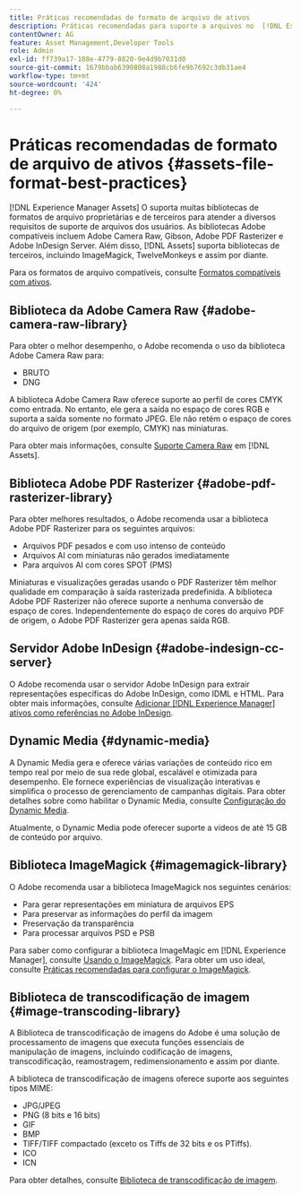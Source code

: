 ```yaml
---
title: Práticas recomendadas de formato de arquivo de ativos
description: Práticas recomendadas para suporte a arquivos no  [!DNL Experience Manager] Assets.
contentOwner: AG
feature: Asset Management,Developer Tools
role: Admin
exl-id: ff739a17-188e-4779-8820-9e4d9b7031d0
source-git-commit: 1679bbab6390808a1988cb6fe9b7692c3db31ae4
workflow-type: tm+mt
source-wordcount: '424'
ht-degree: 0%

---
```


# Práticas recomendadas de formato de arquivo de ativos {#assets-file-format-best-practices}

[!DNL Experience Manager Assets] O suporta muitas bibliotecas de formatos de arquivo proprietárias e de terceiros para atender a diversos requisitos de suporte de arquivos dos usuários. As bibliotecas Adobe compatíveis incluem Adobe Camera Raw, Gibson, Adobe PDF Rasterizer e Adobe InDesign Server. Além disso, [!DNL Assets] suporta bibliotecas de terceiros, incluindo ImageMagick, TwelveMonkeys e assim por diante.

Para os formatos de arquivo compatíveis, consulte [Formatos compatíveis com ativos](assets-formats.md).

## Biblioteca da Adobe Camera Raw {#adobe-camera-raw-library}

Para obter o melhor desempenho, o Adobe recomenda o uso da biblioteca Adobe Camera Raw para:

* BRUTO
* DNG

A biblioteca Adobe Camera Raw oferece suporte ao perfil de cores CMYK como entrada. No entanto, ele gera a saída no espaço de cores RGB e suporta a saída somente no formato JPEG. Ele não retém o espaço de cores do arquivo de origem (por exemplo, CMYK) nas miniaturas.

Para obter mais informações, consulte [Suporte Camera Raw](camera-raw.md) em [!DNL Assets].

## Biblioteca Adobe PDF Rasterizer {#adobe-pdf-rasterizer-library}

Para obter melhores resultados, o Adobe recomenda usar a biblioteca Adobe PDF Rasterizer para os seguintes arquivos:

* Arquivos PDF pesados e com uso intenso de conteúdo
* Arquivos AI com miniaturas não gerados imediatamente
* Para arquivos AI com cores SPOT (PMS)

Miniaturas e visualizações geradas usando o PDF Rasterizer têm melhor qualidade em comparação à saída rasterizada predefinida. A biblioteca Adobe PDF Rasterizer não oferece suporte a nenhuma conversão de espaço de cores. Independentemente do espaço de cores do arquivo PDF de origem, o Adobe PDF Rasterizer gera apenas saída RGB.

## Servidor Adobe InDesign {#adobe-indesign-cc-server}

O Adobe recomenda usar o servidor Adobe InDesign para extrair representações específicas do Adobe InDesign, como IDML e HTML. Para obter mais informações, consulte [Adicionar [!DNL Experience Manager] ativos como referências no Adobe InDesign](managing-linked-subassets.md#add-aem-assets-as-references-in-adobe-indesign).

## Dynamic Media  {#dynamic-media}

A Dynamic Media gera e oferece várias variações de conteúdo rico em tempo real por meio de sua rede global, escalável e otimizada para desempenho. Ele fornece experiências de visualização interativas e simplifica o processo de gerenciamento de campanhas digitais. Para obter detalhes sobre como habilitar o Dynamic Media, consulte [Configuração do Dynamic Media](config-dynamic.md).

Atualmente, o Dynamic Media pode oferecer suporte a vídeos de até 15 GB de conteúdo por arquivo.

## Biblioteca ImageMagick {#imagemagick-library}

O Adobe recomenda usar a biblioteca ImageMagick nos seguintes cenários:

* Para gerar representações em miniatura de arquivos EPS
* Para preservar as informações do perfil da imagem
* Preservação da transparência
* Para processar arquivos PSD e PSB

Para saber como configurar a biblioteca ImageMagic em [!DNL Experience Manager], consulte [Usando o ImageMagick](media-handlers.md#an-example-using-imagemagick). Para obter um uso ideal, consulte [Práticas recomendadas para configurar o ImageMagick](best-practices-for-imagemagick.md).

## Biblioteca de transcodificação de imagem {#image-transcoding-library}

A Biblioteca de transcodificação de imagens do Adobe é uma solução de processamento de imagens que executa funções essenciais de manipulação de imagens, incluindo codificação de imagens, transcodificação, reamostragem, redimensionamento e assim por diante.

A biblioteca de transcodificação de imagens oferece suporte aos seguintes tipos MIME:

* JPG/JPEG
* PNG (8 bits e 16 bits)
* GIF
* BMP
* TIFF/TIFF compactado (exceto os Tiffs de 32 bits e os PTiffs).
* ICO
* ICN

Para obter detalhes, consulte [Biblioteca de transcodificação de imagem](imaging-transcoding-library.md).
